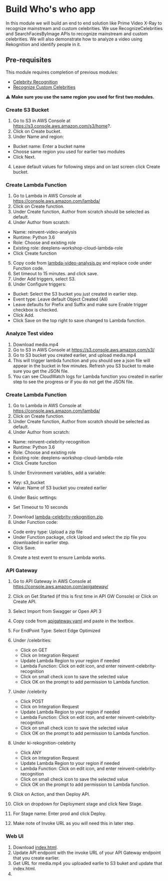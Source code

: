 # Build Who's who app

In this module we will build an end to end solution like Prime Video X-Ray to recognize mainstream and custom celebrities. We use RecognizeCelebrities and SearchFacesByImage APIs to recognize mainstream and custom celebrities. We will also demonstrate how to analyze a video using Rekognition and identify people in it.

## Pre-requisites
This module requires completion of previous modules:
 - [Celebrity Recognition](../1-celebrity-recognition)
 - [Recognize Custom Celebrities](../2-recognize-custom-celebrities)

:warning: **Make sure you use the same region you used for first two modules.**

### Create S3 Bucket

1. Go to S3 in AWS Console at https://s3.console.aws.amazon.com/s3/home?.
2. Click on Create bucket.
3. Under Name and region:
  - Bucket name: Enter a bucket name
  - Choose same region you used for earlier two modules
  - Click Next.
4. Leave default values for following steps and on last screen click Create bucket.

### Create Lambda Function

1. Go to Lambda in AWS Console at https://console.aws.amazon.com/lambda/
2. Click on Create function.
3. Under Create function, Author from scratch should be selected as default.
4. Under Author from scratch:
  - Name: reinvent-video-analysis
  - Runtime: Python 3.6
  - Role: Choose and existing role
  - Existing role: deeplens-workshop-cloud-lambda-role
  - Click Create function

5. Copy code from [lambda-video-analysis.py](./code/lambda-video-analysis.py) and replace code under Function code.
6. Set timeout to 15 minutes. and click save.
7. Under Add triggers, select S3.
9. Under Configure triggers:
  - Bucket: Select the S3 bucket you just created in earlier step.
  - Event type: Leave default Object Created (All)
  - Leave defaults for Prefix and Suffix and make sure Enable trigger checkbox is checked.
  - Click Add.
  - Click Save on the top right to save changed to Lambda function.

### Analyze Test video
1. Download media.mp4
2. Go to S3 in AWS Console at https://s3.console.aws.amazon.com/s3/
3. Go to S3 bucket you created earlier, and upload media.mp4
4. This will trigger lambda function and you should see a json file will appear in the bucket in few minutes. Refresh you S3 bucket to make sure you get the JSON file.
5. You can see CloudWatch logs for Lambda function you created in earlier step to see the progress or if you do not get the JSON file.


### Create Lambda Function

1. Go to Lambda in AWS Console at https://console.aws.amazon.com/lambda/
2. Click on Create function.
3. Under Create function, Author from scratch should be selected as default.
4. Under Author from scratch:
  - Name: reinvent-celebrity-recognition
  - Runtime: Python 3.6
  - Role: Choose and existing role
  - Existing role: deeplens-workshop-cloud-lambda-role
  - Click Create function
5. Under Environment variables, add a variable:
  - Key: s3_bucket
  - Value: Name of S3 bucket you created earlier
6. Under Basic settings:
  - Set Timeout to 10 seconds
7. Download [lambda-celebrity-rekognition.zip](./code/lambda-celebrity-rekognition.zip).
8. Under Function code:
  - Code entry type: Upload a zip file
  - Under Function package, click Upload and select the zip file you downloaded in earlier step.
  - Click Save.

9. Create a test event to ensure Lambda works.


### API Gateway

1. Go to API Gateway in AWS Console at https://console.aws.amazon.com/apigateway/
2. Click on Get Started (if this is first time in API GW Console) or Click on Create API.
3. Select Import from Swagger or Open API 3
4. Copy code from [apigateway.yaml](./code/apigateway.yaml) and paste in the textbox.
5. For EndPoint Type: Select Edge Optimized
6. Under /celebrities:
    - Click on GET
    - Click on Integration Request
    - Update Lambda Region to your region if needed
    - Lambda Function: Click on edit icon, and enter reinvent-celebrity-recognition
    - Click on small check icon to save the selected value
    - Click OK on the prompt to add permission to Lambda function.
7. Under /celebrity
    - Click POST
    - Click on Integration Request
    - Update Lambda Region to your region if needed
    - Lambda Function: Click on edit icon, and enter reinvent-celebrity-recognition
    - Click on small check icon to save the selected value
    - Click OK on the prompt to add permission to Lambda function.
8. Under ki-rekognition-celebrity
    - Click ANY
    - Click on Integration Request
    - Update Lambda Region to your region if needed
    - Lambda Function: Click on edit icon, and enter reinvent-celebrity-recognition
    - Click on small check icon to save the selected value
    - Click OK on the prompt to add permission to Lambda function.

9. Click on Action, and then Deploy API.
10. Click on dropdown for Deployment stage and click New Stage.
11. For Stage name: Enter prod and click Deploy.
12. Make note of Invoke URL as you will need this in later step.

### Web UI
1. Download [index.html](./code/index.html).
2. Update API endpoint with the invoke URL of your API Gateway endpoint that you create earlier.
3. Get URL for media.mp4 you uploaded earlie to S3 buket and update that index.html.
4.
